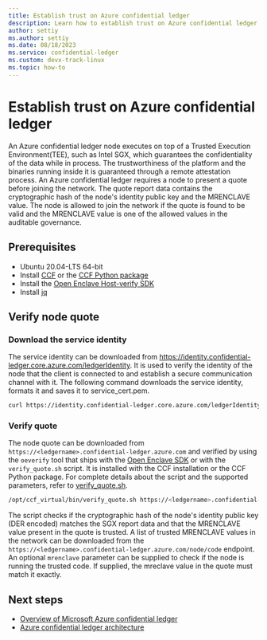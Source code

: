 ```yaml
---
title: Establish trust on Azure confidential ledger
description: Learn how to establish trust on Azure confidential ledger by verifying the node quote
author: settiy
ms.author: settiy
ms.date: 08/18/2023
ms.service: confidential-ledger
ms.custom: devx-track-linux
ms.topic: how-to
---
```


# Establish trust on Azure confidential ledger

An Azure confidential ledger node executes on top of a Trusted Execution Environment(TEE), such as Intel SGX, which guarantees the confidentiality of the data while in process. The trustworthiness of the platform and the binaries running inside it is guaranteed through a remote attestation process. An Azure confidential ledger requires a node to present a quote before joining the network. The quote report data contains the cryptographic hash of the node's identity public key and the MRENCLAVE value. The node is allowed to join the network if the quote is found to be valid and the MRENCLAVE value is one of the allowed values in the auditable governance.

## Prerequisites

- Ubuntu 20.04-LTS 64-bit
- Install [CCF](https://microsoft.github.io/CCF/main/build_apps/install_bin.html) or the [CCF Python package](https://pypi.org/project/ccf/)
- Install the [Open Enclave Host-verify SDK](https://github.com/openenclave/openenclave/blob/master/docs/GettingStartedDocs/install_host_verify_Ubuntu_20.04.md)
- Install [jq](https://jqlang.github.io/jq/download/)

## Verify node quote

### Download the service identity

The service identity can be downloaded from https://identity.confidential-ledger.core.azure.com/ledgerIdentity. It is used to verify the identity of the node that the client is connected to and establish a secure communication channel with it. The following command downloads the service identity, formats it and saves it to service_cert.pem.

```bash
curl https://identity.confidential-ledger.core.azure.com/ledgerIdentity/<ledgername> --silent | jq '.ledgerTlsCertificate' | xargs echo -e > service_cert.pem
```

### Verify quote

The node quote can be downloaded from `https://<ledgername>.confidential-ledger.azure.com` and verified by using the `oeverify` tool that ships with the [Open Enclave SDK](https://github.com/openenclave/openenclave/blob/master/tools/oeverify/README.md) or with the `verify_quote.sh` script. It is installed with the CCF installation or the CCF Python package. For complete details about the script and the supported parameters, refer to [verify_quote.sh](https://microsoft.github.io/CCF/main/use_apps/verify_quote.html).

```bash
/opt/ccf_virtual/bin/verify_quote.sh https://<ledgername>.confidential-ledger.azure.com:443 --cacert service_cert.pem
```
The script checks if the cryptographic hash of the node's identity public key (DER encoded) matches the SGX report data and that the MRENCLAVE value present in the quote is trusted. A list of trusted MRENCLAVE values in the network can be downloaded from the `https://<ledgername>.confidential-ledger.azure.com/node/code` endpoint. An optional `mrenclave` parameter can be supplied to check if the node is running the trusted code. If supplied, the mreclave value in the quote must match it exactly.

## Next steps

* [Overview of Microsoft Azure confidential ledger](overview.md)
* [Azure confidential ledger architecture](architecture.md)